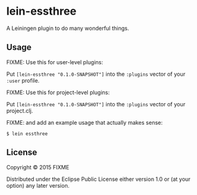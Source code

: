 # lein-essthree

A Leiningen plugin to do many wonderful things.

## Usage

FIXME: Use this for user-level plugins:

Put `[lein-essthree "0.1.0-SNAPSHOT"]` into the `:plugins` vector of your `:user`
profile.

FIXME: Use this for project-level plugins:

Put `[lein-essthree "0.1.0-SNAPSHOT"]` into the `:plugins` vector of your project.clj.

FIXME: and add an example usage that actually makes sense:

    $ lein essthree

## License

Copyright © 2015 FIXME

Distributed under the Eclipse Public License either version 1.0 or (at
your option) any later version.
